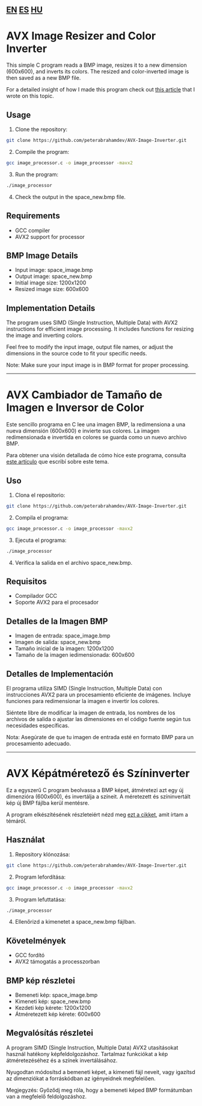 ## [EN](#avx-image-resizer-and-color-inverter) [ES](#avx-cambiador-de-tamaño-de-imagen-e-inversor-de-color) [HU](#avx-képátméretező-és-színinverter)
# AVX Image Resizer and Color Inverter
This simple C program reads a BMP image, resizes it to a new dimension (600x600), and inverts its colors. The resized and color-inverted image is then saved as a new BMP file.

For a detailed insight of how I made this program check out [this article](https://peterabraham.com/article/resizing-images-and-inverting-pixels-using-avx-in-c-a-step-by-step-guide-part-1) that I wrote on this topic.

## Usage
1. Clone the repository:  
```bash
git clone https://github.com/peterabrahamdev/AVX-Image-Inverter.git
```
2. Compile the program:  
```bash
gcc image_processor.c -o image_processor -mavx2
```
3. Run the program:  
```bash
./image_processor
```
4. Check the output in the space_new.bmp file.

## Requirements
- GCC compiler
- AVX2 support for processor

## BMP Image Details
- Input image: space_image.bmp
- Output image: space_new.bmp
- Initial image size: 1200x1200
- Resized image size: 600x600

## Implementation Details
The program uses SIMD (Single Instruction, Multiple Data) with AVX2 instructions for efficient image processing. It includes functions for resizing the image and inverting colors.

Feel free to modify the input image, output file names, or adjust the dimensions in the source code to fit your specific needs.

Note: Make sure your input image is in BMP format for proper processing.

-------------------------------------    

# AVX Cambiador de Tamaño de Imagen e Inversor de Color
Este sencillo programa en C lee una imagen BMP, la redimensiona a una nueva dimensión (600x600) e invierte sus colores. La imagen redimensionada e invertida en colores se guarda como un nuevo archivo BMP.

Para obtener una visión detallada de cómo hice este programa, consulta [este artículo](https://peterabraham.com/article/resizing-images-and-inverting-pixels-using-avx-in-c-a-step-by-step-guide-part-1) que escribí sobre este tema.

## Uso
1. Clona el repositorio:  
```bash
git clone https://github.com/peterabrahamdev/AVX-Image-Inverter.git
```
2. Compila el programa:  
```bash
gcc image_processor.c -o image_processor -mavx2
```
3. Ejecuta el programa:  
```bash
./image_processor
```
4. Verifica la salida en el archivo space_new.bmp.

## Requisitos
- Compilador GCC
- Soporte AVX2 para el procesador

## Detalles de la Imagen BMP
- Imagen de entrada: space_image.bmp
- Imagen de salida: space_new.bmp
- Tamaño inicial de la imagen: 1200x1200
- Tamaño de la imagen iedimensionada: 600x600

## Detalles de Implementación
El programa utiliza SIMD (Single Instruction, Multiple Data) con instrucciones AVX2 para un procesamiento eficiente de imágenes. Incluye funciones para redimensionar la imagen e invertir los colores.

Siéntete libre de modificar la imagen de entrada, los nombres de los archivos de salida o ajustar las dimensiones en el código fuente según tus necesidades específicas.

Nota: Asegúrate de que tu imagen de entrada esté en formato BMP para un procesamiento adecuado.

-------------------------------------  

# AVX Képátméretező és Színinverter
Ez a egyszerű C program beolvassa a BMP képet, átméretezi azt egy új dimenzióra (600x600), és invertálja a színeit. A méretezett és színinvertált kép új BMP fájlba kerül mentésre.

A program elkészítésének részleteiért nézd meg [ezt a cikket](https://peterabraham.com/article/resizing-images-and-inverting-pixels-using-avx-in-c-a-step-by-step-guide-part-1), amit írtam a témáról.

## Használat
1. Repository klónozása:
```bash
git clone https://github.com/peterabrahamdev/AVX-Image-Inverter.git
```
2. Program lefordítása:
```bash
gcc image_processor.c -o image_processor -mavx2
```
3. Program lefuttatása:
```bash
./image_processor
```
4. Ellenőrizd a kimenetet a space_new.bmp fájlban.

## Követelmények
- GCC fordító
- AVX2 támogatás a processzorban

## BMP kép részletei
- Bemeneti kép: space_image.bmp
- Kimeneti kép: space_new.bmp
- Kezdeti kép kérete: 1200x1200
- Átméretezett kép kérete: 600x600

## Megvalósítás részletei
A program SIMD (Single Instruction, Multiple Data) AVX2 utasításokat használ hatékony képfeldolgozáshoz. Tartalmaz funkciókat a kép átméretezéséhez és a színek invertálásához.

Nyugodtan módosítsd a bemeneti képet, a kimeneti fájl neveit, vagy igazítsd az dimenziókat a forráskódban az igényeidnek megfelelően.

Megjegyzés: Győződj meg róla, hogy a bemeneti képed BMP formátumban van a megfelelő feldolgozáshoz.
